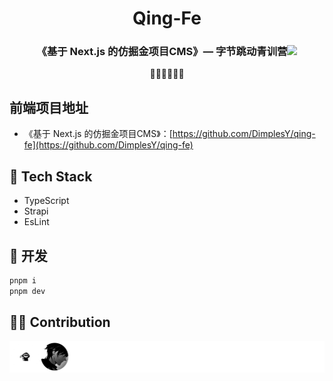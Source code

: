 <p ><h1 align="center"> Qing-Fe </h1></p>

<p>
<h3 height="200px" align="center">《基于 Next.js 的仿掘金项目CMS》— 字节跳动青训营<img src="https://cdn.jsdelivr.net/gh/MaleWeb/picture/images/techblog/hi.gif" width="25"></h3>
</p>

<p align="center">
 🧑‍💻👩‍💻👨‍💻
</p>

## 前端项目地址
- 《基于 Next.js 的仿掘金项目CMS》：[https://github.com/DimplesY/qing-fe](https://github.com/DimplesY/qing-fe)


## 🚀 Tech Stack
- TypeScript
- Strapi
- EsLint

## 🦄 开发

```bash
pnpm i
pnpm dev
```

## 🧑‍💻 Contribution
<a href="https://github.com/DimplesY/qing-fe/graphs/contributors"><img src="https://github.com/DimplesY/qing-fe/blob/main/CONTRIBUTORS.svg" /></a>
